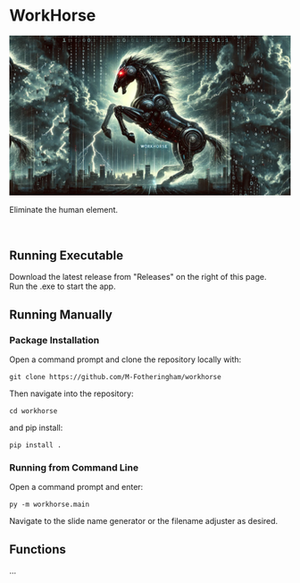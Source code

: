 # WorkHorse
![workhorse](./docs/_figs/workhorse_banner.png)

Eliminate the human element.

<br>

## Running Executable
Download the latest release from "Releases" on the right of this page. <br>
Run the .exe to start the app.

## Running Manually
### Package Installation
Open a command prompt and clone the repository locally with: <br>
```
git clone https://github.com/M-Fotheringham/workhorse
```
Then navigate into the repository: <br> 
```
cd workhorse
```
and pip install: <br>
```
pip install .
```
### Running from Command Line
Open a command prompt and enter: <br>
```
py -m workhorse.main
```
Navigate to the slide name generator or the filename adjuster as desired.

## Functions

...
